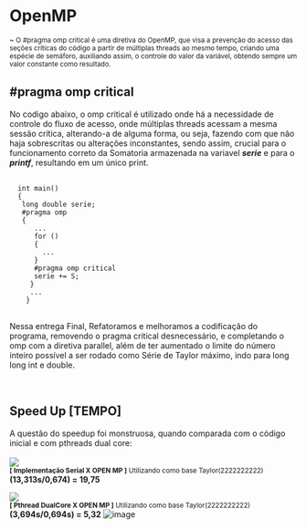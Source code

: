 <h1> OpenMP </h1>

<sup>~ O #pragma omp critical é uma diretiva do OpenMP, que visa a prevenção do acesso das seções críticas do código a partir de múltiplas threads ao mesmo tempo, criando uma espécie de semáforo, auxiliando assim, o controle do valor da variável, obtendo sempre um valor constante como resultado.</sup>

<h2>#pragma omp critical</h2>
<p>No codigo abaixo, o omp critical é utilizado onde há a necessidade de controle do fluxo de acesso, onde múltiplas threads acessam a mesma sessão crítica, alterando-a de alguma forma, ou seja, fazendo com que não haja sobrescritas ou alterações inconstantes, sendo assim, crucial para o funcionamento correto da Somatoria armazenada na variavel <b><i>serie</i></b> e para o <b><i>printf</i></b>, resultando em um único print.</p>
<pre>
  <code>
  int main()
  {
   long double serie;
   #pragma omp 
   {
      ...
      for ()
      {
        ...
      }
      #pragma omp critical
      serie += S;
     }
     ...
    }
</code>
</pre>

<p>Nessa entrega Final, Refatoramos e melhoramos a codificação do programa, removendo o pragma critical desnecessário,
e completando o omp com a diretiva parallel, além de ter aumentado o limite do número inteiro possível a ser rodado como
Série de Taylor máximo, indo para long long int e double.</p> <br>


<h2>Speed Up [TEMPO]</h2>
<p>
  A questão do speedup foi monstruosa, quando comparada com o código inicial e com pthreads dual core: 
  <br><br> <img src="https://user-images.githubusercontent.com/90067572/170367527-09328df4-8925-4606-be02-3111574d31be.png"> <br>
  <sup><b>[ Implementação Serial X OPEN MP ]</b> Utilizando como base Taylor(2222222222)</sup>  <strong>(13,313s/0,674) = 19,75</strong> <br>
  
  <img src="https://user-images.githubusercontent.com/90067572/170372746-f5906f10-ab52-4375-af27-a1cee8ab00e0.png"> <br>
  <sup><b>[ Pthread DualCore X OPEN MP ]</b> Utilizando como base Taylor(2222222222)</sup> <strong>(3,694s/0,694s) = 5,32</strong>
![image](https://user-images.githubusercontent.com/90067572/171865728-30974bef-c7f1-4bc0-8888-e69de5cbcfc0.png)

 </p>
